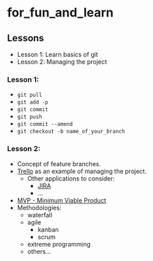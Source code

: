 # for_fun_and_learn

## Lessons
- Lesson 1: Learn basics of git
- Lesson 2: Managing the project

### Lesson 1:
- `git pull`
- `git add -p`
- `git commit`
- `git push`
- `git commit --amend`
- `git checkout -b name_of_your_branch`

### Lesson 2:
- Concept of feature branches.
- [Trello](https://trello.com/pl) as an example of managing the project.
  - Other applications to consider:
    - [JIRA](https://www.atlassian.com/pl/software/jira)
    - ...
- [MVP - Minimum Viable Product](https://en.wikipedia.org/wiki/Minimum_viable_product)
- Methodologies:
  - waterfall
  - agile
    - kanban
    - scrum
  - extreme programming 
  - others...
